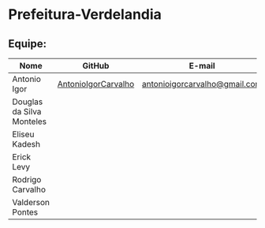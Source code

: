 # Prefeitura-Verdelandia

## Equipe:
| Nome            | GitHub      | E-mail       | 
|-----------------|-------------|-------------|
| Antonio Igor |[AntonioIgorCarvalho](https://github.com/AntonioIgorCarvalho) |antonioigorcarvalho@gmail.com |
| Douglas da Silva Monteles |  |  |
| Eliseu Kadesh |  |  |
| Erick Levy |  |  | 
| Rodrigo Carvalho | | | 
| Valderson Pontes |  |  | 
